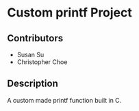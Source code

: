 # Custom printf Project

## Contributors

* Susan Su
* Christopher Choe

## Description

A custom made printf function built in C.


